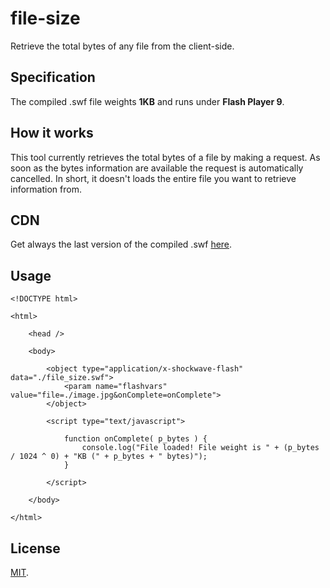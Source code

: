 [license]: http://opensource.org/licenses/MIT

# file-size
Retrieve the total bytes of any file from the client-side.

## Specification
The compiled .swf file weights **1KB** and runs under **Flash Player 9**.

## How it works
This tool currently retrieves the total bytes of a file by making a request. As soon as the bytes information are available the request is automatically cancelled.
In short, it doesn't loads the entire file you want to retrieve information from.

## CDN
Get always the last version of the compiled .swf [here](https://dl.dropbox.com/u/3420025/CDN/file-size/file_size.swf).

## Usage

	<!DOCTYPE html>

	<html>

		<head />

		<body>

			<object type="application/x-shockwave-flash" data="./file_size.swf">
				<param name="flashvars" value="file=./image.jpg&onComplete=onComplete">
			</object>

			<script type="text/javascript">

				function onComplete( p_bytes ) {
					console.log("File loaded! File weight is " + (p_bytes / 1024 ^ 0) + "KB (" + p_bytes + " bytes)");
				}

			</script>

		</body>

	</html>
	
## License
[MIT][license].
